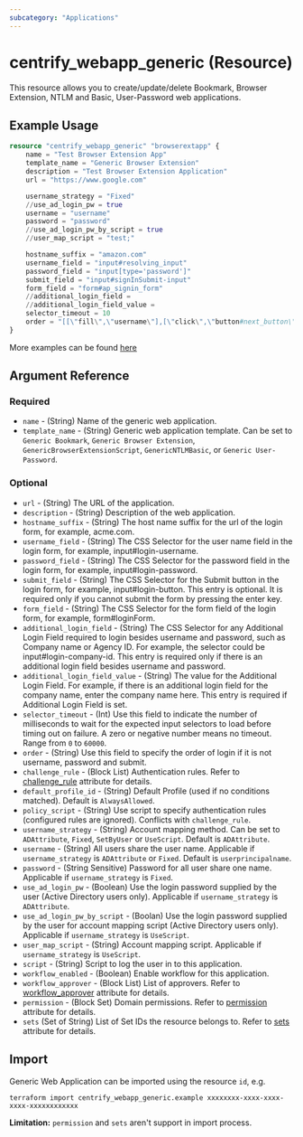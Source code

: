 ```yaml
---
subcategory: "Applications"
---
```


# centrify_webapp_generic (Resource)

This resource allows you to create/update/delete Bookmark, Browser Extension, NTLM and Basic, User-Password web applications.

## Example Usage

```terraform
resource "centrify_webapp_generic" "browserextapp" {
    name = "Test Browser Extension App"
    template_name = "Generic Browser Extension"
    description = "Test Browser Extension Application"
    url = "https://www.google.com"

    username_strategy = "Fixed"
    //use_ad_login_pw = true
    username = "username"
    password = "password"
    //use_ad_login_pw_by_script = true
    //user_map_script = "test;"

    hostname_suffix = "amazon.com"
    username_field = "input#resolving_input"
    password_field = "input[type='password']"
    submit_field = "input#signInSubmit-input"
    form_field = "form#ap_signin_form"
    //additional_login_field = 
    //additional_login_field_value = 
    selector_timeout = 10
    order = "[[\"fill\",\"username\"],[\"click\",\"button#next_button\"],[\"sleep\",\"1000\"],[\"fillEnter\",\"password\"],[\"waitForNewPage\"],[\"fillEnter\",\"password\"]]"
}
```

More examples can be found [here](https://github.com/marcozj/terraform-provider-centrifyvault/tree/main/examples/centrify_webapp_generic)

## Argument Reference

### Required

- `name` - (String) Name of the generic web application.
- `template_name` - (String) Generic web application template. Can be set to `Generic Bookmark`, `Generic Browser Extension`, `GenericBrowserExtensionScript`, `GenericNTLMBasic`, or `Generic User-Password`.

### Optional

- `url` - (String) The URL of the application.
- `description` - (String) Description of the web application.
- `hostname_suffix` - (String) The host name suffix for the url of the login form, for example, acme.com.
- `username_field` - (String) The CSS Selector for the user name field in the login form, for example, input#login-username.
- `password_field` - (String) The CSS Selector for the password field in the login form, for example, input#login-password.
- `submit_field` - (String) The CSS Selector for the Submit button in the login form, for example, input#login-button. This entry is optional. It is required only if you cannot submit the form by pressing the enter key.
- `form_field` - (String) The CSS Selector for the form field of the login form, for example, form#loginForm.
- `additional_login_field` - (String) The CSS Selector for any Additional Login Field required to login besides username and password, such as Company name or Agency ID. For example, the selector could be input#login-company-id. This entry is required only if there is an additional login field besides username and password.
- `additional_login_field_value` - (String) The value for the Additional Login Field. For example, if there is an additional login field for the company name, enter the company name here. This entry is required if Additional Login Field is set.
- `selector_timeout` - (Int) Use this field to indicate the number of milliseconds to wait for the expected input selectors to load before timing out on failure. A zero or negative number means no timeout. Range from `0` to `60000`.
- `order` - (String) Use this field to specify the order of login if it is not username, password and submit.
- `challenge_rule` - (Block List) Authentication rules. Refer to [challenge_rule](./attribute_challengerule.md) attribute for details.
- `default_profile_id` - (String) Default Profile (used if no conditions matched). Default is `AlwaysAllowed`.
- `policy_script` - (String) Use script to specify authentication rules (configured rules are ignored). Conflicts with `challenge_rule`.
- `username_strategy` - (String) Account mapping method. Can be set to `ADAttribute`, `Fixed`, `SetByUser` or `UseScript`. Default is `ADAttribute`.
- `username` - (String) All users share the user name. Applicable if `username_strategy` is `ADAttribute` or `Fixed`. Default is `userprincipalname`.
- `password` - (String Sensitive) Password for all user share one name. Applicable if `username_strategy` is `Fixed`.
- `use_ad_login_pw` - (Boolean) Use the login password supplied by the user (Active Directory users only). Applicable if `username_strategy` is `ADAttribute`.
- `use_ad_login_pw_by_script` - (Boolan) Use the login password supplied by the user for account mapping script (Active Directory users only). Applicable if `username_strategy` is `UseScript`.
- `user_map_script` - (String) Account mapping script. Applicable if `username_strategy` is `UseScript`.
- `script` - (String) Script to log the user in to this application.
- `workflow_enabled` - (Boolean) Enable workflow for this application.
- `workflow_approver` - (Block List) List of approvers. Refer to [workflow_approver](./attribute_workflow_approver.md) attribute for details.
- `permission` - (Block Set) Domain permissions. Refer to [permission](./attribute_permission.md) attribute for details.
- `sets` (Set of String) List of Set IDs the resource belongs to. Refer to [sets](./attribute_sets.md) attribute for details.

## Import

Generic Web Application can be imported using the resource `id`, e.g.

```shell
terraform import centrify_webapp_generic.example xxxxxxxx-xxxx-xxxx-xxxx-xxxxxxxxxxxx
```

**Limitation:** `permission` and `sets` aren't support in import process.
